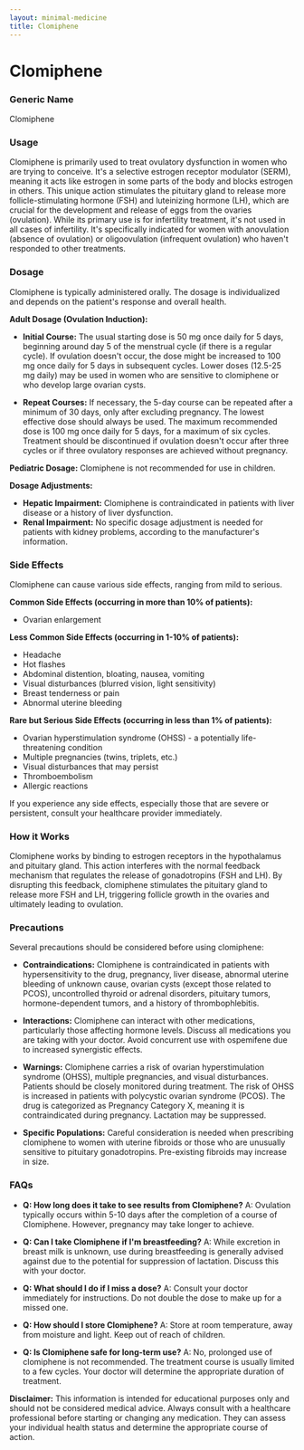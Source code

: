 ```yaml
---
layout: minimal-medicine
title: Clomiphene
---
```


# Clomiphene
### Generic Name
Clomiphene

### Usage
Clomiphene is primarily used to treat ovulatory dysfunction in women who are trying to conceive.  It's a selective estrogen receptor modulator (SERM), meaning it acts like estrogen in some parts of the body and blocks estrogen in others. This unique action stimulates the pituitary gland to release more follicle-stimulating hormone (FSH) and luteinizing hormone (LH), which are crucial for the development and release of eggs from the ovaries (ovulation).  While its primary use is for infertility treatment, it's not used in all cases of infertility.  It's specifically indicated for women with anovulation (absence of ovulation) or oligoovulation (infrequent ovulation) who haven't responded to other treatments.


### Dosage
Clomiphene is typically administered orally.  The dosage is individualized and depends on the patient's response and overall health.

**Adult Dosage (Ovulation Induction):**

* **Initial Course:** The usual starting dose is 50 mg once daily for 5 days, beginning around day 5 of the menstrual cycle (if there is a regular cycle).  If ovulation doesn't occur, the dose might be increased to 100 mg once daily for 5 days in subsequent cycles.  Lower doses (12.5-25 mg daily) may be used in women who are sensitive to clomiphene or who develop large ovarian cysts.

* **Repeat Courses:** If necessary, the 5-day course can be repeated after a minimum of 30 days, only after excluding pregnancy.  The lowest effective dose should always be used. The maximum recommended dose is 100 mg once daily for 5 days, for a maximum of six cycles. Treatment should be discontinued if ovulation doesn't occur after three cycles or if three ovulatory responses are achieved without pregnancy.

**Pediatric Dosage:** Clomiphene is not recommended for use in children.

**Dosage Adjustments:**

* **Hepatic Impairment:** Clomiphene is contraindicated in patients with liver disease or a history of liver dysfunction.
* **Renal Impairment:** No specific dosage adjustment is needed for patients with kidney problems, according to the manufacturer's information.


### Side Effects
Clomiphene can cause various side effects, ranging from mild to serious.

**Common Side Effects (occurring in more than 10% of patients):**

* Ovarian enlargement

**Less Common Side Effects (occurring in 1-10% of patients):**

* Headache
* Hot flashes
* Abdominal distention, bloating, nausea, vomiting
* Visual disturbances (blurred vision, light sensitivity)
* Breast tenderness or pain
* Abnormal uterine bleeding


**Rare but Serious Side Effects (occurring in less than 1% of patients):**

* Ovarian hyperstimulation syndrome (OHSS) - a potentially life-threatening condition
* Multiple pregnancies (twins, triplets, etc.)
* Visual disturbances that may persist
* Thromboembolism
* Allergic reactions


If you experience any side effects, especially those that are severe or persistent, consult your healthcare provider immediately.


### How it Works
Clomiphene works by binding to estrogen receptors in the hypothalamus and pituitary gland. This action interferes with the normal feedback mechanism that regulates the release of gonadotropins (FSH and LH). By disrupting this feedback, clomiphene stimulates the pituitary gland to release more FSH and LH, triggering follicle growth in the ovaries and ultimately leading to ovulation.


### Precautions
Several precautions should be considered before using clomiphene:

* **Contraindications:** Clomiphene is contraindicated in patients with hypersensitivity to the drug, pregnancy, liver disease, abnormal uterine bleeding of unknown cause, ovarian cysts (except those related to PCOS), uncontrolled thyroid or adrenal disorders, pituitary tumors, hormone-dependent tumors, and a history of thrombophlebitis.

* **Interactions:**  Clomiphene can interact with other medications, particularly those affecting hormone levels.  Discuss all medications you are taking with your doctor.  Avoid concurrent use with ospemifene due to increased synergistic effects.

* **Warnings:**  Clomiphene carries a risk of ovarian hyperstimulation syndrome (OHSS), multiple pregnancies, and visual disturbances.  Patients should be closely monitored during treatment.  The risk of OHSS is increased in patients with polycystic ovarian syndrome (PCOS).  The drug is categorized as Pregnancy Category X, meaning it is contraindicated during pregnancy.  Lactation may be suppressed.

* **Specific Populations:**  Careful consideration is needed when prescribing clomiphene to women with uterine fibroids or those who are unusually sensitive to pituitary gonadotropins.  Pre-existing fibroids may increase in size.


### FAQs

* **Q: How long does it take to see results from Clomiphene?**  A: Ovulation typically occurs within 5-10 days after the completion of a course of Clomiphene.  However,  pregnancy may take longer to achieve.

* **Q: Can I take Clomiphene if I'm breastfeeding?** A:  While excretion in breast milk is unknown, use during breastfeeding is generally advised against due to the potential for suppression of lactation. Discuss this with your doctor.

* **Q: What should I do if I miss a dose?** A: Consult your doctor immediately for instructions. Do not double the dose to make up for a missed one.

* **Q: How should I store Clomiphene?** A: Store at room temperature, away from moisture and light. Keep out of reach of children.

* **Q: Is Clomiphene safe for long-term use?**  A:  No, prolonged use of clomiphene is not recommended. The treatment course is usually limited to a few cycles.  Your doctor will determine the appropriate duration of treatment.

**Disclaimer:** This information is intended for educational purposes only and should not be considered medical advice. Always consult with a healthcare professional before starting or changing any medication.  They can assess your individual health status and determine the appropriate course of action.
